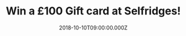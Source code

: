 ---
campaign-uuid: "c-1ca749d4-1979-4810-bbcd-1c4e6f5da63a"
type: "Competition"
category: "Gifts"
date: "2018-10-10T09:00:00.000Z"
end-date: "2018-11-10T23:59:00.000Z"
disable-form: false
is_promoted: true
has_entry_page: true
title: "Win a £100 Gift card at Selfridges!"
competition-description: "<p>We wanted to give you something extraordinary so now\
  \ that winter is just around the corner… what better present than a Selfridges Gift\
  \ Card? A ticket to a shopping spree to remember!</p>\r\n<p>Do you want it? Click\
  \ below for a chance to win!</p>"
hero-header: "Win a £100 Gift card at Selfridges!"
terms-confirmation: "N/A"
banner-img: "https://assets.expresslyapp.com/asset-d87c412c-773f-46ff-9240-7b0a9a33de73.jpg"
logo-left-href: "aaa.nme.com"
logo-left-image: "https://assets.expresslyapp.com/asset-ba0e7412-419f-45c9-bac3-2351e2dc7cbe.jpg"
logo-left-title: "NME AAA"
bg-image-hero: "https://assets.expresslyapp.com/asset-145b2735-64d1-43ab-89a3-d73c614baa59.jpg"
bg-image-first: "https://assets.expresslyapp.com/asset-351b663c-4bbb-4d75-beb7-76422dbf0916.jpg"
section1-content: "<p>It’s shopping, but not as you know it. Discover one-of-a-kind\
  \ experiences, world-class dining and luxury brands at one of Selfridges stores\
  \ in the UK!</p>\r\n<p>Selfridges today is more than just the sum of its products\
  \ - it's a shopping experience that promises to surprise, amaze and amuse its customers\
  \ by delivering extraordinary customer experiences! That's why we are giving away\
  \ a fantastic £100 Gift card at Selfridges for you to spend at their stores!</p>\r\
  \n<p>Enter the form below and get ready to look your best with Selfridges now!</p>"
entry-title: "Win a £100 Gift card at Selfridges!"
entry-content: "Enter the draw to win a £100 Gift card at Selfridges by completing\
  \ the form below before 23:59 on 10th of November 2018."
has-winner: false
prize-description: "A £100 Gift card at Selfridges."
special-conditions: "Multiple entries are allowed up to one every day.\r\nThis competition\
  \ is also available on: https://http://club.expressly.io/competitions/selfridges-100-pounds-gift-card"
---